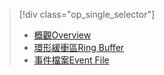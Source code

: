 > [!div class="op_single_selector"]
> * [<span data-ttu-id="0fa3f-101">概觀</span><span class="sxs-lookup"><span data-stu-id="0fa3f-101">Overview</span></span>](../articles/sql-database/sql-database-xevent-db-diff-from-svr.md)
> * [<span data-ttu-id="0fa3f-102">環形緩衝區</span><span class="sxs-lookup"><span data-stu-id="0fa3f-102">Ring Buffer</span></span>](../articles/sql-database/sql-database-xevent-code-ring-buffer.md)
> * [<span data-ttu-id="0fa3f-103">事件檔案</span><span class="sxs-lookup"><span data-stu-id="0fa3f-103">Event File</span></span>](../articles/sql-database/sql-database-xevent-code-event-file.md)
> 
> 

